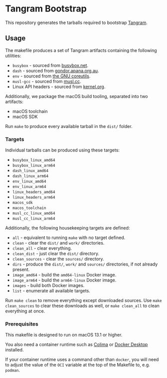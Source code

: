 # Tangram Bootstrap

This repository generates the tarballs required to bootstrap [Tangram](https://www.tangram.dev).

## Usage

The makefile produces a set of Tangram artifacts containing the following utilities:

- `busybox` - sourced from [busybox.net](https://busybox.net/).
- `dash` - sourced from [gondor.apana.org.au](http://gondor.apana.org.au/~herbert/dash/).
- `env` - sourced from [the GNU coreutils](https://www.gnu.org/software/coreutils/).
- `musl-gcc` - sourced from [musl.cc](https://musl.cc).
- Linux API headers - sourced from [kernel.org](https://www.kernel.org).

Additionally, we package the macOS build tooling, separated into two artifacts:

- macOS toolchain
- macOS SDK

Run `make` to produce every available tarball in the `dist/` folder.

### Targets

Individual tarballs can be produced using these targets:

- `busybox_linux_amd64`
- `busybox_linux_arm64`
- `dash_linux_amd64`
- `dash_linux_arm64`
- `env_linux_amd64`
- `env_linux_arm64`
- `linux_headers_amd64`
- `linux_headers_arm64`
- `macos_sdk`
- `macos_toolchain`
- `musl_cc_linux_amd64`
- `musl_cc_linux_arm64`

Additionally, the following housekeeping targets are defined:

- `all` - equivalent to running `make` with no target defined.
- `clean` - clear the `dist/` and `work/` directories.
- `clean_all` - clear everything.
- `clean_dist` - just clear the `dist/` directory.
- `clean_sources` - clear the `sources/` directory.
- `dirs` - produce the `dist/`, `work/` and `sources/` directories, if not already present.
- `image_amd64` - build the `amd64-linux` Docker image.
- `image_arm64` - build the `arm64-linux` Docker image.
- `images` - build both Docker images.
- `list` - enumerate all available targets.

Run `make clean` to remove everything except downloaded sources. Use `make clean_sources` to clear these downloads as well, or `make clean_all` to clean everything at once.

### Prerequisites

This makefile is designed to run on macOS 13.1 or higher.

You also need a container runtime such as [Colima](https://github.com/abiosoft/colima) or [Docker Desktop](https://www.docker.com/products/docker-desktop/) installed.

If your container runtime uses a command other than `docker`, you will need to adjust the value of the `OCI` variable at the top of the Makefile to, e.g. `podman`.
